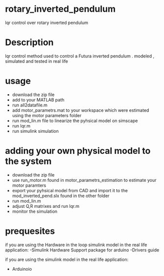 # rotary_inverted_pendulum
 lqr control over rotary inverted pendulum

# Description
lqr control method used to control a Futura inverted pendulum . modeled , simulated and tested in real life

# usage
- download the zip file
- add to your MATLAB path
- run all2datafile.m 
- add motor_parametrs.mat to your workspace which were estimated using the motor parameters folder
- run mod_lin.m file to linearize the pyhsical model on simscape
- run lqr.m
- run simulink simulation
# adding your own physical model to the system
- download the zip file
- use run_motor.m found in  motor_parametrs_estimation to estimate your motor paramters
- export your pyhsical model from CAD and import it to the mod_inverted_pend.slx found in the other folder
- run mod_lin.m
- adjust Q,R matrixes and run lqr.m
- monitor the simulation

# prequesites 
if you are using the Hardware in the loop simulink model in the real life application:
-Simulink Hardware Support package for arduino
-Drivers guide 

if you are using the simulink model in the real life application:
- Arduinoio
